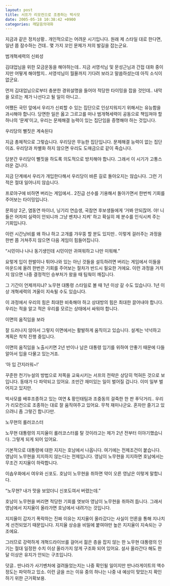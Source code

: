 ```yaml
---
layout: post
title: 서프가 리모컨으로 조종하는 박사모
date: 2005-05-18 10:38:42 +0900
categories: 깨달음의대화
---
```

지금과 같은 정치상황.. 개인적으로는 어려운 시기입니다. 원래 제 스타일 대로 한다면, 일년 쯤 잠수하는 건데.. 몇 가지 꼬인 문제가 저의 발길을 잡는군요.
  

  
범개혁세력의 신뢰성
  

  
김대업님을 위한 모금운동을 해야하는데.. 지금 서영석님 및 문성근님과 간접 대화 중이지만 어떻게 해야할지.. 서영석님이 월욜까지 기다려 보라고 말씀하셨는데 아직 소식이 없군요.
  

  
먼저 김대업님으로부터 충분한 경위설명을 들어야 적당한 타이밍을 잡을 것인데.. 내막을 모르는 제가 나선다고 될 일이 아니고..
  

  
어쨌든 국민 앞에서 우리가 신뢰할 수 있는 집단으로 인상지워지기 위해서는 유능함을 과시해야 합니다. 당면한 일은 옳고 그르고를 떠나 범개혁세력이 공동으로 책임져야 할 하나의 ‘문제’이고, 우리는 문제해결 능력이 있는 집단임을 증명해야 하는 것입니다.
  

  
우리당의 뻘짓은 계속된다
  

  
지금 총체적으로 그렇습니다. 우리당은 무능한 집단입니다. 문제해결 능력이 없는 집단이죠. 우리당과 차별화 하지 않으면 우리도 도매금으로 같이 죽습니다.
  

  
당분간 우리당이 뻘짓을 하도록 의도적으로 방치해야 합니다. 그래서 이 시기가 고통스러운 겁니다.
  

  
지금 단계에서 우리가 개입한다해서 우리당이 바른 길로 돌아오지는 않습니다. 그런 기적은 절대 일어나지 않습니다.
  

  
프로야구에 비하면 버리는 게임에서.. 2진급 선수를 기용해서 돌아가면서 한번씩 기회를 주어보는 타이밍입니다.
  

  
문희상 2군, 염동연 마이너, 닝기리 연습생, 국참연 후보생들에게 ‘거봐 안되잖어. 야! 니들은 어차피 실력이 안되니까 그냥 벤치나 지켜’ 하고 확실히 제 분수를 인식시켜 주는 기회입니다.
  

  
이런 시간낭비를 왜 하냐 하고 고개를 갸우뚱 할 분도 있지만.. 이렇게 걸러주는 과정을 한번 쯤 거쳐주지 않으면 다음 게임이 힘들어집니다.
  

  
“시민이나 나나 동기생인데 시민이만 귀여워하고 나만 미워해.”
  

  
요렇게 입이 한발이나 튀어나와 있는 아닌 것들을 설득하려면 버리는 게임에서 이들을 마운드에 올려 한번은 기회를 주어보는 절차가 반드시 필요한 거에요. 이런 과정을 거치지 않으면 나중 결정적인 승부처가 왔을 때 팀웍이 깨집니다.
  

  
그 기간이 언제까지냐? 노무현 대통령 스타일로 볼 때 1년 이상 갈 수도 있습니다. 1년 이상 개혁세력의 겨울이 지속될 수도 있습니다.
  

  
이 과정에서 우리의 힘은 최대한 비축해야 하고 상대방의 힘은 최대한 끌어내야 합니다. 우리는 적을 알고 적은 우리를 모르는 상태에서 싸워야 합니다.
  

  
이면의 움직임을 보라
  

  
잘 드러나지 않아서 그렇지 이면에서는 활발하게 움직이고 있습니다. 설계는 넉넉하고 계획은 착착 진행 중입니다.
  

  
이면의 움직임을 노출시키면 2년 반이나 남은 대통령 임기를 위하여 안좋기 때문에 다들 알아서 입을 다물고 있는거죠.
  

  
‘아 입 간지러워~!’
  

  
꾸준한 천기누설의 방법으로 저쪽을 교육시키는 서프의 전략은 상당히 먹혀든 것으로 보입니다. 동태가 다 파악되고 있어요. 조만간 재미있는 일이 벌어질 겁니다. 이미 일부 벌어지고 있지만.
  

  
박사모를 배후조종하고 있는 여연 & 황인태팀과 조중동의 걸죽한 한 판 푸닥거리.. 우리가 리모컨으로 조종하는 대로 잘 움직여주고 있어요. 무척 재미나군요. 혼자만 즐기고 있으려니 좀 그렇긴 합니다만.
  

  
노무현의 롤러코스터
  

  
노무현 대통령의 지지율이 롤러코스터를 탈 것이라고는 제가 2년 전부터 이야기했습니다. 그렇게 되게 되어 있어요.
  

  
기본적으로 대통령에 대한 지지는 호남에서 나옵니다. 여기에는 전제조건이 붙습니다. 영남이 노무현을 지지하지 않는다는 전제입니다. 영남이 노무현을 지지하면 호남에서는 무조건 지지율이 하락합니다.
  

  
이솝우화에서 여우와 신포도. 호남이 노무현을 취하면 약이 오른 영남은 이렇게 말합니다.
  

  
“노무현? 내가 맛을 보았더니 신포도여서 버렸는데.”
  

  
호남이 노무현을 버리면 적당한 기회를 엿보아 영남이 노무현을 취하려 듭니다. 그래서 영남에서 지지율이 올라가면 호남에서 내려가는 것입니다.
  

  
지지율이 갑자기 폭락하는 진짜 이유는 지지율이 올라갔다는 사실이 언론을 통해 지나치게 선전되었기 때문입니다. 지지율 상승을 비밀에 붙여야만 높은 지지율이 지속되는 구조에요.
  

  
그러므로 강력하게 개혁드라이브를 걸어서 젊은 층을 잡지 않는 한 노무현 대통령의 인기는 절대 일정한 수치 이상 올라가지 않게 구조화 되어 있어요. 설사 올라간다 해도 한달 이상은 유지가 안되는 구조입니다.
  

  
덧글.. 딴나라가 사기벤처에 걸려들었는지는 나중 확인될 일이지만 딴나라게이트의 액수 정도는 파악하고 있소. 이런 글을 쓰는 이유 중의 하나는 나중 내 예상이 맞았는지 확인하기 위한 근거확보용.
